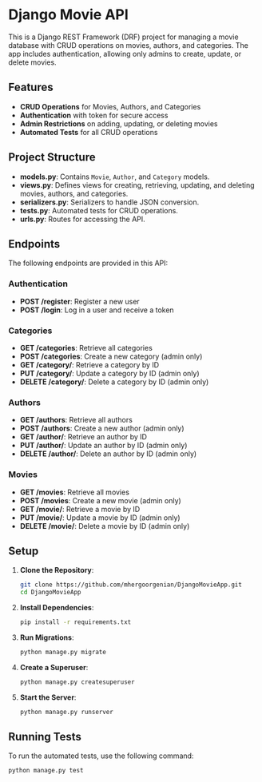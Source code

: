 # Django Movie API

This is a Django REST Framework (DRF) project for managing a movie database with CRUD operations on movies, authors, and categories. The app includes authentication, allowing only admins to create, update, or delete movies.

## Features

- **CRUD Operations** for Movies, Authors, and Categories
- **Authentication** with token for secure access
- **Admin Restrictions** on adding, updating, or deleting movies
- **Automated Tests** for all CRUD operations

## Project Structure

- **models.py**: Contains `Movie`, `Author`, and `Category` models.
- **views.py**: Defines views for creating, retrieving, updating, and deleting movies, authors, and categories.
- **serializers.py**: Serializers to handle JSON conversion.
- **tests.py**: Automated tests for CRUD operations.
- **urls.py**: Routes for accessing the API.

## Endpoints

The following endpoints are provided in this API:

### Authentication
- **POST /register**: Register a new user
- **POST /login**: Log in a user and receive a token

### Categories
- **GET /categories**: Retrieve all categories
- **POST /categories**: Create a new category (admin only)
- **GET /category/<id>**: Retrieve a category by ID
- **PUT /category/<id>**: Update a category by ID (admin only)
- **DELETE /category/<id>**: Delete a category by ID (admin only)

### Authors
- **GET /authors**: Retrieve all authors
- **POST /authors**: Create a new author (admin only)
- **GET /author/<id>**: Retrieve an author by ID
- **PUT /author/<id>**: Update an author by ID (admin only)
- **DELETE /author/<id>**: Delete an author by ID (admin only)

### Movies
- **GET /movies**: Retrieve all movies
- **POST /movies**: Create a new movie (admin only)
- **GET /movie/<id>**: Retrieve a movie by ID
- **PUT /movie/<id>**: Update a movie by ID (admin only)
- **DELETE /movie/<id>**: Delete a movie by ID (admin only)

## Setup

1. **Clone the Repository**:
   ```bash
   git clone https://github.com/mhergoorgenian/DjangoMovieApp.git
   cd DjangoMovieApp
   ```

2. **Install Dependencies**:
   ```bash
   pip install -r requirements.txt
   ```

3. **Run Migrations**:
   ```bash
   python manage.py migrate
   ```

4. **Create a Superuser**:
   ```bash
   python manage.py createsuperuser
   ```

5. **Start the Server**:
   ```bash
   python manage.py runserver
   ```

## Running Tests

To run the automated tests, use the following command:

```bash
python manage.py test
```


